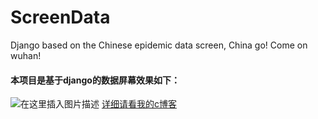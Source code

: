 # ScreenData
Django based on the Chinese epidemic data screen, China go! Come on wuhan!
#### 本项目是基于django的数据屏幕效果如下：
![在这里插入图片描述](https://img-blog.csdnimg.cn/20200212094057531.png?x-oss-process=image/watermark,type_ZmFuZ3poZW5naGVpdGk,shadow_10,text_aHR0cHM6Ly9ibG9nLmNzZG4ubmV0L3FxXzQyNzY4MjM0,size_16,color_FFFFFF,t_70)
[详细请看我的c博客](https://blog.csdn.net/qq_42768234/article/details/104273611)